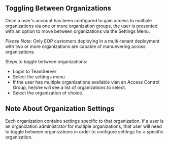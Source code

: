 <!--
title: "Toggling Accross Organizations"
description: "Moving from one organization to another from the settings menu"
-->

## Toggling Between Organizations
Once a user's account has been configured to gain access to multiple organizations via one or more organization groups, the user is presented with an option to move between organizations via the Settings Menu.

*Please Note*: Only EOP customers deploying in a multi-tenant deployment with two or more organizations are capable of manuevering across organizations.

Steps to toggle between organizations:

* Login to TeamServer
* Select the settings menu
* If the user has multiple organizations available vian an Access Control Group, he/she will see a list of organizations to select.
* Select the organization of choice.


## Note About Organization Settings
Each organization contains settings specific to that organization. If a user is an organization administrator for multiple organizations, that user will need to toggle between organizations in order to configure settings for a specific organization. 
